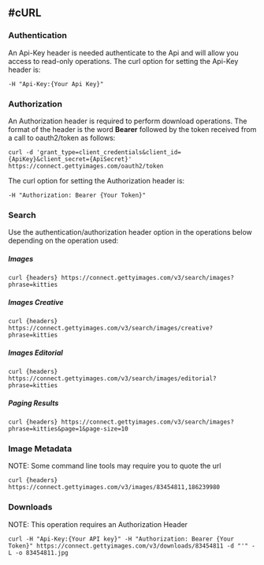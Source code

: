 
#cURL
---

### Authentication

An Api-Key header is needed authenticate to the Api and will allow you access to read-only operations. The curl option for setting the Api-Key header is:

    -H "Api-Key:{Your Api Key}"

### Authorization 

An Authorization header is required to perform download operations. The format of the header is the word **Bearer** followed by the token received from a call to oauth2/token as follows:
	
	curl -d 'grant_type=client_credentials&client_id={ApiKey}&client_secret={ApiSecret}' https://connect.gettyimages.com/oauth2/token

The curl option for setting the Authorization header is:
    
	-H "Authorization: Bearer {Your Token}"

### Search

Use the authentication/authorization header option in the operations below depending on the operation used:

##### Images
    curl {headers} https://connect.gettyimages.com/v3/search/images?phrase=kitties
##### Images Creative
    curl {headers} https://connect.gettyimages.com/v3/search/images/creative?phrase=kitties
##### Images Editorial
    curl {headers} https://connect.gettyimages.com/v3/search/images/editorial?phrase=kitties
##### Paging Results
    curl {headers} https://connect.gettyimages.com/v3/search/images?phrase=kitties&page=1&page-size=10
### Image Metadata
NOTE: Some command line tools may require you to quote the url

    curl {headers} https://connect.gettyimages.com/v3/images/83454811,186239980
### Downloads
NOTE: This operation requires an Authorization Header

	curl -H "Api-Key:{Your API key}" -H "Authorization: Bearer {Your Token}" https://connect.gettyimages.com/v3/downloads/83454811 -d "'" -L -o 83454811.jpg